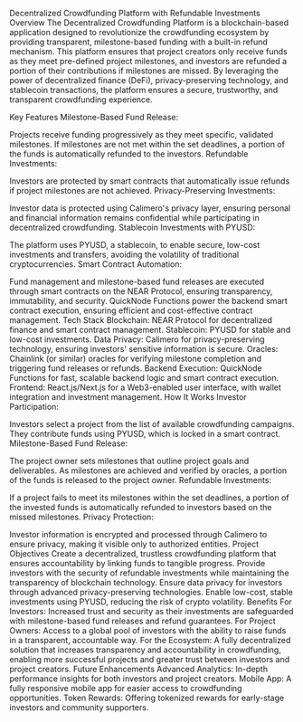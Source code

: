 Decentralized Crowdfunding Platform with Refundable Investments
Overview
The Decentralized Crowdfunding Platform is a blockchain-based application designed to revolutionize the crowdfunding ecosystem by providing transparent, milestone-based funding with a built-in refund mechanism. This platform ensures that project creators only receive funds as they meet pre-defined project milestones, and investors are refunded a portion of their contributions if milestones are missed. By leveraging the power of decentralized finance (DeFi), privacy-preserving technology, and stablecoin transactions, the platform ensures a secure, trustworthy, and transparent crowdfunding experience.

Key Features
Milestone-Based Fund Release:

Projects receive funding progressively as they meet specific, validated milestones.
If milestones are not met within the set deadlines, a portion of the funds is automatically refunded to the investors.
Refundable Investments:

Investors are protected by smart contracts that automatically issue refunds if project milestones are not achieved.
Privacy-Preserving Investments:

Investor data is protected using Calimero's privacy layer, ensuring personal and financial information remains confidential while participating in decentralized crowdfunding.
Stablecoin Investments with PYUSD:

The platform uses PYUSD, a stablecoin, to enable secure, low-cost investments and transfers, avoiding the volatility of traditional cryptocurrencies.
Smart Contract Automation:

Fund management and milestone-based fund releases are executed through smart contracts on the NEAR Protocol, ensuring transparency, immutability, and security.
QuickNode Functions power the backend smart contract execution, ensuring efficient and cost-effective contract management.
Tech Stack
Blockchain: NEAR Protocol for decentralized finance and smart contract management.
Stablecoin: PYUSD for stable and low-cost investments.
Data Privacy: Calimero for privacy-preserving technology, ensuring investors' sensitive information is secure.
Oracles: Chainlink (or similar) oracles for verifying milestone completion and triggering fund releases or refunds.
Backend Execution: QuickNode Functions for fast, scalable backend logic and smart contract execution.
Frontend: React.js/Next.js for a Web3-enabled user interface, with wallet integration and investment management.
How It Works
Investor Participation:

Investors select a project from the list of available crowdfunding campaigns.
They contribute funds using PYUSD, which is locked in a smart contract.
Milestone-Based Fund Release:

The project owner sets milestones that outline project goals and deliverables.
As milestones are achieved and verified by oracles, a portion of the funds is released to the project owner.
Refundable Investments:

If a project fails to meet its milestones within the set deadlines, a portion of the invested funds is automatically refunded to investors based on the missed milestones.
Privacy Protection:

Investor information is encrypted and processed through Calimero to ensure privacy, making it visible only to authorized entities.
Project Objectives
Create a decentralized, trustless crowdfunding platform that ensures accountability by linking funds to tangible progress.
Provide investors with the security of refundable investments while maintaining the transparency of blockchain technology.
Ensure data privacy for investors through advanced privacy-preserving technologies.
Enable low-cost, stable investments using PYUSD, reducing the risk of crypto volatility.
Benefits
For Investors: Increased trust and security as their investments are safeguarded with milestone-based fund releases and refund guarantees.
For Project Owners: Access to a global pool of investors with the ability to raise funds in a transparent, accountable way.
For the Ecosystem: A fully decentralized solution that increases transparency and accountability in crowdfunding, enabling more successful projects and greater trust between investors and project creators.
Future Enhancements
Advanced Analytics: In-depth performance insights for both investors and project creators.
Mobile App: A fully responsive mobile app for easier access to crowdfunding opportunities.
Token Rewards: Offering tokenized rewards for early-stage investors and community supporters.
